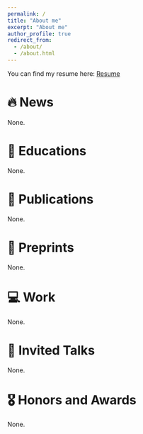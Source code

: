 ```yaml
---
permalink: /
title: "About me"
excerpt: "About me"
author_profile: true
redirect_from: 
  - /about/
  - /about.html
---
```



You can find my resume here: [Resume](../_includes/Resume.pdf)

# 🔥 News

None.

# 📖 Educations
None. 

# 📝 Publications 

None.

# 📝 Preprints 

None.

# 💻 Work
None.

# 💬 Invited Talks
None.

# 🎖 Honors and Awards

None.



